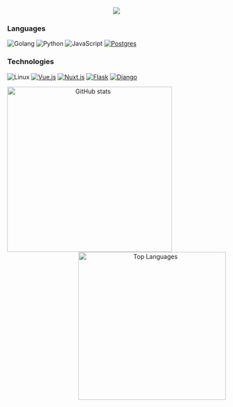 
<div align="center">
<img src="./github-header-image.png">
</div>


### Languages
![Golang](https://img.shields.io/badge/-Golang-000?&logo=Go&logoColor=42b883)
![Python](https://img.shields.io/badge/-Python-000?&logo=Python&logoColor=42b883)
![JavaScript](https://img.shields.io/badge/-JavaScript-000?&logo=JavaScript&logoColor=42b883)
[![Postgres](https://img.shields.io/badge/Postgres-%23000000.svg?logo=postgresql&logoColor=42b883)](#)

### Technologies
![Linux](https://img.shields.io/badge/-Linux-000?&logo=Linux&logoColor=42b883)
[![Vue.js](https://img.shields.io/badge/Vue.js-%23000000?logo=vuedotjs&logoColor=42b883)](#)
[![Nuxt.js](https://img.shields.io/badge/Nuxt.js-%23000000?logo=nuxtdotjs&logoColor=%2300DC82)](#)
[![Flask](https://img.shields.io/badge/Flask-000?logo=flask&logoColor=42b883)](#)
[![Django](https://img.shields.io/badge/Django-%23000000.svg?logo=django&logoColor=42b883)](#)

<div align="center">
      <img align="left" src="https://github-readme-stats.vercel.app/api?username=ezequiel-bk&show_icons=true&theme=dark&border_color=42b883" alt="GitHub stats" width="380px">
      <img align="right" src="https://github-readme-stats.vercel.app/api/top-langs/?username=ezequiel-bk&layout=compact&theme=dark&border_color=42b883&exclude_repo=HTML,CSS,Shell&langs_count=3&title_color=ffffff&text_color=ffffff" alt="Top Languages" width="340px">

</div>
